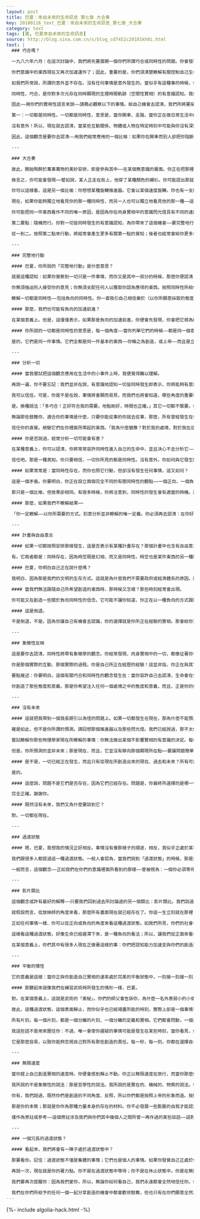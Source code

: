 ```yaml
---
layout: post
title: 巴夏：來自未來的生命訊息 第七章 大合奏
key: 20180116_text_巴夏：來自未來的生命訊息_第七章_大合奏
category: text
tags: [書, 巴夏來自未來的生命訊息]
source: http://blog.sina.com.cn/s/blog_cd7452c20101kh0i.html
text: |
  ### 巧合嗎？

  一九八六年六月：在這次討論中，我們將先要展開一個你們所謂巧合或同時性的問題。你會發現，我們在討論內容中，所加以特別說明的東西，將會是某種簡化版本，它所根據的觀念和瞭解，將與那些可讓你的生命得以發揮功用的機制相關。

  你們意識中的東西現在又再次加速運作了；因此，重要的是，你們須清楚瞭解有關控制自己生命的事情。我們將討論某些有關同時性觀念的例子，並且以一種十分簡化、直率的態度，來準確地勾勒、描繪、界定你將如何地利用自己對這個觀念的瞭解，來認清你是、而且一直都是在主導著自己的人生。

  如我們所常說，所謂的意外並不存在。沒有任何事情是意外發生的。當似乎有這種事的時候，你所看到的其實是一些重疊事件——巧合——這些事件刻畫並界定了你所選擇的模式和道路。現在我們將要這樣地界定同時性，並且進一步加以清晰地描述。

  同時性、巧合，是你對多次元存在同時顯現的生理時間軌跡（空間性實相）的有意識認知。我們將會——通過你日常生活的例子——指出以下的觀念：這種同時性，是你對所有事件、物體、關係、觀點、認知以及互動作用的有意識認知——這全都只是一件事情。你所經驗的每一件事物、你在自己的實相中所創造的每一項變異，全都是不同角度下的同一件事情。這同一件事情正同時顯現為一個含有多種事情的幻相。所有事情即是一件事情——一切即一。

  因此——用你們的實用性語言來說——請務必觀察以下的事情。給自己機會去認清，我們所將要描述的是，為了有意識地去瞭解你是自己生命的主宰，你需要做的只有兩件事情，而那就夠了。我們將會把截至目前為止與你們所討論過的所有事情—意識形態、信念、情緒、思想、認知、觀點、互動等——提煉為兩個觀念，你可以把它們當作一個機制來加以利用，藉以認清自己掌有創造自己實相的主宰權。兩件事情，十分簡單：一、二。

  第一：一切都是同時性。一切都是同時性，意思是，當你開車、走路，當你正在做日常生活中的任何事情時。記住：每一件物體、每一個人物、每一個聲音、每一項互動、街上的每一個爆裂聲、樹上的每一片葉、樹葉的數目和色澤——一切都有一個原因。沒有意外。

  沒有意外！所以，現在就去認清，當某些互動關係、物體或人物在特定時刻中可能與你沒有深刻的直接關係時，那並不表示，它們的存在就沒有任何理由。它們對走在你前面或落在你後面的人來說可能有更大的意義，但因為你也在那裡，你便扮演了那個願意與別人一同行動或互動的部分。而且，就它們與正在發生的事情的關係而言，它們的重要程度會因你的存在而提高，就像你的重要程度會因它們的存在而加強一樣。

  因此，這個觀念是要你去認清——用我們經常應用的一個比喻：如果你在開車而別人卻把你阻斷，或交通堵塞了，如果你正處於某個你通常會視為負向的境況，那麼你要認清——再說一次——沒有任何事情是意外發生的，沒有！每一件事——例如，你遇到交通堵塞時，你前後的那部車，無論它在前面或後面多遠的地方，它的顏色，或陽光照在它上面的樣子——沒有一件事是意外！一件也沒有！

  ---

  ### 大合奏

  故此，開始陶醉於萬事萬物的美妙安排，即是參與其中——在某個無意識的層面。你正在把那裡的每一粒沙、每一顆原子都納入自己的生命中。一切！毫無例外。一個也沒有。在這個一切皆從不同角度所同時體驗的同一件事情的觀念中，這所有事情都是其中的一部分。這只是一個事件。有關重要程度的想法，只是要你認清自己如何與這個事件發生關聯。

  換言之，你可能會發現⋯⋯譬如說，某人正走在街上，他穿了某種顏色的襯衫。你可能認出那就是同時性；你知道有一個原因。你可以探討事情與你的關係，並且發現，它在那一刻並不帶有任何對你顯得重要的意義。走在你身後的那個人可能會發現更大的意義，但那僅僅表示，你已明白，你並非意外地出現在那裡。因為，就另一人而言，你也是整個經驗的強化的一部分。這就是我們所說的重要程度。

  你可以這樣看，這是另一個比喻：你想想某種旋轉推進器。它會以某個速度旋轉。你也有一支閃光燈。如果你身在暗房中，如果那個推進器正在轉動，如果你的閃光燈跟別人的閃光燈一同與推進器的旋轉同時作用，那麼當你決定開啟閃光燈的時候，它就開始閃起來，一閃，一閃⋯⋯每次你想開啟它，那就是你看見這個推進器的第一個位置。因為你的燈光與推進器的轉動同時發生，所以，那便是你看見推進器的唯一位置。

  現在，如果你能夠獨立地看見你的那一種同時性，而另一人也可以獨立地看見他的那一種——這樣，你們的閃光燈便不會相撞，這是另一種說法——那麼，他將會是從不同的位置來觀察同一個推進器。同一個推進器，角度卻全然不同。這同一個事件，看起來完全不同的原因，只是因為每個人的閃光燈都具有不同的速度和計時而已。所有事情都是同一件事情！

  你可能把同一件東西看作不同的唯一原因，是因為你在肉身實相中的意識閃光燈具有不同的速度和計時。一切即一；這是第一要點。一切都是同時性；一切都有存在的原因。

  第二要點：隨機而行。你對一切皆同時發生的有意識認知，為你帶來了這個機會——要完整地行動。你要按照同時性所帶給你的機會來行動；這就是你所必須做的。一、認清一切都是同時性。二、完整地按此而行。要創造你所渴望的生命，你所需做的就是這兩個觀念。就是這樣。結束。對於肉身實相來說，這已經是一切：一切都是同時性；照它那樣行動。要與你對一切存在——當它表現為肉身實相時——的有意識瞭解處於完全和諧的共振之中，這已經是一切所需的了。

  從一到二。按照第二點來行動，將經常會產生更多有關第一點的覺知；後者也經常會給你更多按照第二點來行動的機會。它們是自我延續的。一孕育了二，再孕育了一，再孕育二，一直加速，以至於無限。

  ---

  ### 完整地行動

  #### 巴夏，你所說的「完整地行動」是什麼意思？

  就是這種認知：如果你覺察到一切只是一件事情，而你又是其中一部分的時候，那麼你便認清，你已經擁有一切所需，可以成為任何自己所想要成為的，而且不必把自己強加於別人身上。完整：統一的、整合的。溶合。一。整體。

  你無須強迫別人接受你的意見；你無須支配任何人以獲取你認為應得的東西。按照同時性所給你的機會來行動，完整地行動，知道你已擁有如此行動所需要的完整，完全以你所需要的方式來獲取你確實的需要。你毋須依賴任何人來為你做，或強迫別人這樣做。完整地按照你所創造的機會來行動，這樣將會把第一點永遠延續下去。永遠。因為你——透過與一切存在、同時性相一致的行動——將永遠有意識地保持與它的連結。不完整的行動會把你分隔並中止第一、二點之間的過程，這樣便無法讓行動產生對同時性的有意識覺察。

  瞭解一切都是同時性——包括負向的同時性。你一直吸引自己相信樂於（以你所願意採取的態度）去依循的那些觀念。負向的事件仍然沒有遠離同時性，因為它們實現了你的負向信念。你正以那種態度行動。我們要說的是，帶著正向態度的完整行動，將永遠可以有意識地維持那個連結。這個行動將可以讓你把這項連結視為加速前進，而不是停滯不動。

  #### 那麼，我們也可能有負向的加速前進？

  在某個意義上。但是，這僅僅表示，如果那是負向的加速前進，你便會先發現，你會把它視為破壞，並且會看到它帶著那種形式。它可能也不會容許你去瞭解破壞的原因，只因為你已遠離了一切都是同時發生的事實。接著它便會導致一個問題：「這為什麼會發生在我身上？」於是它便創造了受害者。負向的同時性會創造受害者。故此，認清自己正在形成一項有意識的、正向的連結，而且，由於一旦認清它是什麼，你便知道自己仍控制著它，於是你便可以經由完整地按照它來行動而去選擇自己所喜歡的。就那樣而已。

  #### 你所說的一切都是同時性的意思是，每一個角度——當你列舉它們的時候——都是同一個意念的反映？

  是的，它們是同一件事情。它們全都是同一件基本的東西——你稱之為創造，或上帝——而且是立體的東西。每個角度即包含了一切；它們全都是一切。所有東西都是一切。每個分離的概念既是它自己、又是它反映這同一件事情的版本。如果你熟知同源生物的觀念，那麼你將瞭解，你身體中的每一個細胞都帶有關於整個身體的資訊。那就是我們所說的。每一項分離的概念都是同一件事情的不同顯現。因與果：同一個事件。

  ---

  ### 分析一切

  #### 當我嘗試把這個觀念應用在生活中的小事件上時，我便覺得難以理解。

  再說一遍，你不要忘記：我們並非在說，有意識地認知一切皆同時發生即表示，你將能夠有意識地分析並瞭解每一個角度。這不是重點。重點是要去認清，對你而言，某些角度——如我們所曾說——將會具有各種程度的相對重要性。對於那些不具有高度重要性的角度，你不會形成某種有意識的、分析性的認知。這也是信任問題。

  我可以信任。可是，你是不是在說，事情將會顯而易見，而我們也將會知道，哪些角度的重要程度最高？

  是。換種說法：「多巧合！正好符合我的需要。地點剛好，時間也正確。」其它一切都不緊要。似乎是，相同境況的另一種變化將會對某人顯得重要——雖然於你卻不一定要緊。可是，這只是同一件事。重點不是要具備有意識的認知；重點是要那樣行動，好像你知道，現在發生的就是同時性，而那突顯的就是你所需要知道的。在你需要知道它時，那情形是怎樣，就是怎樣。

  無論那些鼓舞你、適合你的事情是什麼，只要你能從事的你就去從事，那麼，所有曾經發生在你生命中的事情都會各如其份並且顯出意義來。你將會在反省的時候領略到它們的意義。你有很多次不想知道它們的意義，直至後來，你自發地經歷了那個境況，以一種自然的方式發現了你所想要發現的，並且瞭解到，為什麼那些事情會那樣發生。可是，如果你深信它們的發生都有一個原因——你的原因——並且以那個正向的方式來利用它們，那麼，你遲早都會發現，它們過去曾如何地以一種正向的方式來為你服務。

  信任你的直覺。檢驗它們在你裡面所帶起的東西。「我為什麼猶豫？對於我的處境，對於我在這項共同創造中所擔負的部分，我所真正相信的是什麼？我具有什麼信念？這種猶豫讓我在自己以及別人的裡面看到一些什麼？」你學習一切可以學到的有關它的東西；應用它，那個顯而易見的選擇自會適當就位。接著就照它行動。

  #### 你是否說過，經常分析一切可能會有害？

  在某種意義上，你可以認清，你將常常容許同時性進入自己的生命中，並且決心不去分析它——因為分析它可能無法讓你經歷那種經驗，你將會又再把它分割為小塊，而不是讓它成為一個整體。

  信任吧。那是一種真知。你只要相信，一切你所見的都是同時性。沒有意外。你如何與它發生關聯正是你所需要的。簡單又明白。不過如此。

  #### 如果常常是：當同時性存在，而你也照它行動，但卻沒有發生任何事情，這又如何？

  這是一個矛盾。你要明白，你正在設立兩個完全不同的有關同時性的觀點——一個正向，一個負向。須知道，它將永遠會以任何需要的方式來顯現。再說一次，它不一定是易於覺察的，好讓你可以利用它所顯現的樣子。因為，假如你必定覺察到某些意念，你可能便無法移向它們；你可能會固著在這個機制上。這就好像，你忽然——分析性地——沉迷於那個擁有駕車能力的概念，但卻忘記了如何進入車中開——因為你太固著了，「嗯，這一小塊它與那一塊的關係怎樣？它與這個的關係怎樣——怎樣，怎樣，怎樣⋯⋯？」

  那只是一個比喻，但效果卻相同。有很多時候，你將注意到，同時性的發生會有適當的時機。說「那不應該發生」是一種宣判。你把期待放在你認為它應當如何發生的方式上面。那就沒有讓它成為同時性。同時性是什麼就是什麼，是什麼樣子就是什麼樣子。不是「嗯，它本來應該這樣。它沒有發生。我沒有看到我所期待⋯⋯本來應該發生的。」

  #### 那麼，如果我們不瞭解結果⋯⋯

  「你一定瞭解——以你所需要的方式。刻意分析並非瞭解的唯一定義。你必須再去認清：在你好像一切皆同時性那樣地行動的那一個瞬間，它便會變得更為清楚。

  ---

  ### 計畫與自由意志

  #### 如果一切都按照安排那樣發生，這是否表示有某種計畫存在？那個計畫中也含有自由意志嗎？

  有。它兩者都是：同時存在，因為時空既是幻相，而又是同時性。時空也是某件東西的另一種顯現；一切都發生在現在。一切都發生在這裡，只是缺少一個更好的名稱而已。

  #### 巴夏，你明白自己正在說什麼嗎？

  我明白，因為那是我們的文明的生存方式。這就是為什麼我們不需要政府或經濟體系的原因。同時性會一直讓我們知道，我們正在與他們產生互動的那些存有，就已經符合我們的需要，而我們也正在與他們分享彼此的服務。而且，他們也在分享我們在那一刻所唯一需要的服務。

  #### 當我們無法跟隨自己所希望創造的東西時，那時候又怎樣？那些時刻經常會出現。

  你可能又在創造一些關於負向同時性的信念。它可能不讓你知道，你正在以一種負向的方式跟隨著它。是這樣子：如果你的行為不是根據自己的天性，不是根據你所知道的、對你而言是真實的東西，那麼你所說的不過是，你有一項信念，認為如果不跟隨天性，你便會創造一個實相，它將迫使你去認清，那就是你現在所正在做的——在你的社會裡，這時常會以某個負向的實相來顯現。換一種說法：「我沒有跟從自己的感覺。故此我發現，我仍然討厭自己的工作，討厭這個，討厭那個。」你會一直強化自己的選擇。

  #### 這是倒退。

  不是倒退，不是。因為你讓自己有機會去認識，你的選擇就是你所正在經驗的實相。那會給你更多機會，讓你去認清，如果你重新界定自己的選擇，那便是你所將會經驗的實相——既然你現在就無瑕地經歷著你相信會經歷的實相。

  ---

  ### 象徵性反映

  這是要你去認清，同時性將帶有象徵學的觀念。你經常發現，肉身實相中的一切，都像征著你在自己存有中，所正在創造的那種實際的互動、那種基本的能量交換。只要是處在肉身實相中，你就會一直創造一個可辨認的象徵，去向你反映那個進行著的意念。既然你已經把肉身實相創造為某種外在的東西，那麼你要瞭解，你在肉身實相中所看見的一切，都是那些多多少少實際發生在你裡面的過程，和互動的象徵性生理延伸。不是真的在你的外面，而是在你裡面。

  你是那個實際的互動、那個實際的過程。你是自己所正在經歷的經驗！這並非指，你正在與其它意識產生互動，而是，任何一個你所想像正與他發生互動的人——任何一個象徵性經驗中——一般而言都是你在肉身實相中所唯一看見的事物。那是你對那個正在與你互動的個體的自創版本，而你也正在以特定態度——一種必要的態度——來創造那個互動。那種態度包含了你所需要的任何特點，讓你在別人的裡面看見一些你需要看見的、反映你自己的事情。於是，在那個互動中，你經常可以瞭解，你是在處理自己意識的不同層面。

  要點複述：你要明白，這個有關巧合和同時性的觀念發生在：當你容許自己去認清，生命會在你允許時發揮它的功用；你所引入自己生命中的一切，正是你相信自己的生命應是什麼樣子的結果；而你也只能吸引與你相等的波動；於是，同時性——無論它以正方或負向的方式顯現在你的生命中——就只可以反映你所相信的自己的實相。

  你創造了那些態度和意義，那是你希望注入任何一個處境之中的態度和意義，而且，正是你的態度決定了哪些結果將會顯現在你的生理實相中。你要相信，任何出現在你肉身生命中的事物，都像征著你所選擇成為的道路。接受它，把它視作某些可以同步地為你服務的事物，而不要假設，它在基本上就會自動地成為負向。那麼，你將容許自己——藉著瞭解自己所創造或引入生命中的每一個情境，都有助於自己所選擇成為的道路——正以正向的方式來利用任何一個基本上是中性的情境。因此，一旦你採納這個想法、觀點和態度，認為所有情境都可以被視作正向情境，而且可以在人生中創造出正向的效果，那麼，你就瞭解自己如何與我們所說的整體多元宇宙發生關聯。

  ---

  ### 沒有未來

  #### 這就把我帶到一個我長期引以為怪的問題上。如果一切都發生在現在，那為什麼不能預測未來？

  確是如此，但不是你所謂的預測。請回想那個推進器以及那些閃光燈。我們已經說過，那不太像是預測未來；那比較像，你在現在就感知到那個最可能發生的能量，因為它在背後隱藏著最大程度的能量。當作出那種感知或預測的時候，那支閃光燈就在那個特別裝置上。預知的本身可能會改變閃光燈的裝置。

  嘗試瞭解你那些物理學家現在所瞭解的事情：你無法做出某個不影響實相的有意識的決定。每個思想都會改變你心中的實相。因此，所謂預測，只是感知到那個在做出預測時最可能顯現的能量而已。預測本身即可以改變那個能量。無論如何，假如被感知的東西背後帶有巨大的能量，它便不可能改變。

  但是，你所預測的並非未來；那是現在，而且，它並沒有移向那個顯現所在點⋯⋯要讓問題簡單一些。過去、現在和未來，這三者全都只是現在。你可以這樣理解：想想那個無線電波的比喻——你從那裡學到可以收聽不同節目的觀念。僅因為同一時間內只可以從喇叭聽到一個節目，並不表示其它節目不存在。你也可以預測，如果你調整頻率，你便可以收聽另一個節目。那就是預測。不過，因為你覺察到那個節目早已存在，你才可以這樣預測。這是同樣的道理。

  #### 是不是，一切已經正在發生，而且只有從現在所創造出來的現在、過去和未來？所有可能的、無數的未來是不是現在即已經存在？

  是的。

  #### 這麼說，問題不是它們是否存在，因為它們已經存在。問題是，你最終所選擇的是哪一個？

  完全正確。謝謝你。

  #### 既然沒有未來，我們又為什麼要談到它？

  對。一切都在現在。

  ---

  ### 過渡狀態

  #### 嗯，巴夏，我想我的情況正好相反。事情沒有像那樣子的順遂，相反，我似乎正處於某種靜止狀態。我不知道要往哪個方向走：我感到失落。

  我們跟很多人都提過這一種過渡狀態。一般人會認為，當我們說到「過渡狀態」的時候，那是指某些時間，你似乎正在漂浮、僵持不動，沒有一個特別明顯的方向。你不一定需要特殊的動力或誘因，才能往任何一個方向移動。為了某種原因，你似乎處於一個靜止狀態，而且探測不出任何原因。有時候，你甚至不想知道。可是，過渡狀態有一個更為精確、就某種意義而言也更為深刻的意義，那是我們正要與你分享的。

  一般而言，這個觀念——正如我們在你們的意識裡面所看到的那樣——曾被視為：一個你必須等待某些事情發生的狀態。能夠做的，你已經做了，現在已沒有什麼可做。你正漂浮在一種過渡狀態中，看看你已經樹立的一切，會不會出現什麼結果。在某種意義上，你正在靠岸航行。這都是真實的界定，但沒有觸及那個本質、那個機制和結構，指出這份等待到底是什麼。

  ---

  ### 影片類比

  這個觀念或許有最好的解釋——只要我們回到過去所討論過的另一個類比：影片類比。我們談過一個觀念，就是，時間中的不同片刻都是——如你們的科學家所說——分離的量：每一個片刻都是它自身的此刻的宇宙，到了下一個片刻，它已經是一個完全不同的實相了，任何時刻，無論你決定自己是什麼，都將決定下一刻會被塑造成什麼樣於——在某個意義上即是決定你將如何經驗下一刻。一個片刻不一定與下一個片刻相連。直至你把那個必然有從一刻到另一刻的連續性的觀念，附加在那些畫面以及整套影片的上面。我們已經說過，你這一生以及很多很多世，就像一套影片一樣：一次一張，一次一個人世。在線形時間裡面，它們似乎是一張接一張，可是那只是你肉身實相的本質罷了。

  就假設而言，從放映師的角度來看，那麼所有畫面現在就已經存在了。你這一生立刻就在那裡；你的每一世，所有的畫面，立刻就在那裡。就那個假設性的放映師——他就是你的高層次自我、你的超靈——而言，任何畫面都可以在任何時刻以任何順序來觀看，儘管你認為必須依照線形時間來看。那不一定是從A到B到C⋯⋯

  正如任何事情一樣、你可以從正向或負向的角度來看這種過渡狀態。如我們所見，你們的社會一般都從負面來詮釋這個狀態——這不是什麼譭謗。這種負面的看法就像這樣：假定說，你正在觀看自己的一生，好像那是一套投影機上的影片，正在以一定速度投射在銀幕上一樣。當很多人談到那個「似乎沒有事情發生的靜止過渡狀態的時候，你通常會認為，那是由於影片不知怎麼慢了下來，進入一種停滯的狀態，突然間，你的目光就停留在某個畫面上。你也不知道，影片在什麼時候才會再次啟動。

  這樣看這種過渡狀態，好像生命已經遲滯下來，是一種負向的看法；所以，讓我們從正面來看看吧。你也會看到相同的效果——焦點會停留在這一刻的上面——如果你在影片仍然高速進行的時候就領悟到這一點，那麼你就已在加速前進了。你欣賞畫面的能力已經增加，並且已經趕上了影片放映的速度。你現在就跟影片一樣快。這與前面的閃光觀測裝置的效果相像。你們有很多人都看過一種效果：當某些物體，例如：往下潑落的水，正在移動的時候，加果你安裝一支閃光燈投射在它上面，那麼，你將可以凍結那個動態，使到一顆墜落的水滴似乎就在你的面前懸掛莊空中一樣。

  在某個意義上，你們其中有很多人現在正做著這樣的事：你們把認知能力加速至與你們的創造速度相當。於是，事情似乎就靜止不動；它們似乎已經遲緩下來，而且沒有事情發生。但你要瞭解，你如何看這種情形會有十分深刻的差別。如果你的看法是，好像生命已經減緩，那套影片已經減緩，那麼你通常都會等候某些事情發生，而且不會採取行動，不會移入生命中。儘管如此，倘若你明白，事情似乎停滯不動的唯一原因是，因為你已經趕上了自己的創造速度，那麼你便能夠瞭解，那個觀點現在已經變成一個著力點——你正好與你創造自己實相的速度處於完美的平衡狀態中。

  ---

  ### 平衡的慣性

  它的意義是這樣：當你正與你創造自己實相的速率處於完美的平衡狀態中，一刻接一刻接一刻，那麼這表示，環繞你的一切正以相同的速率在運動。慣性已獲得平衡，故此一切都具備相等的能力，可以被你按照自己所喜歡的方向來推動。它們的速度都相當；你們都以互相平行、同步的方式在運動。所以也沒有任何需要去克服的巨大慣性。你們的動態，相對於彼此而言——你和你生命中的事件——都以相同的步伐在進行，而你也可以輕柔地把它們推向任何一個你所想去的方向。

  #### 那聽起來就像我們在練習武術時所發生的情形一樣，巴夏。

  對。在某個意義上，這就是武術的「奧秘」。你們的師父會告訴你，為什麼一名外表弱小的小個子卻可以隨意帶動一個比他強壯的大塊頭，原因是，在某一刻中，當那個大塊頭正在向小個子移動的時候，小個子就跟上大塊頭的速度。在那一刻中，他們在慣性運動中剛好完全相等。相對於彼此而言，他們都沒有在移動。故此，小個子很輕易地就可以任意帶動那個大塊頭。既然一切都以相同的速度在運動，因此便沒有任何需要克服的動力或質量，而且，這些事物也可以按照它們所想要的方式來互相影響。

  故此，這種過渡狀態，這個表面靜止，而你似乎也已經竭盡所能的時刻，實際上卻是一個事情可能發生得最奇妙、最快速的時刻。事情似乎沒有發生的唯一原因是：因為你只是在那裡站著，等待著某些事情發生。你可以從這個觀點來看待這種過渡狀態：確實看到你的著力點。你要瞭解，你正在調整那個速度——就是你的意識正按照它而創造你那些實相片刻的速度——並且使它與同時性一致。

  所有片刻，每一個片刻，都是一個分離的片刻、一個分離的定義和實相。它們都會閃動，一個接一個，速度驚人——那麼快速，以致你的肉身實相看起來就像一個沒有分割的時間連續體。可是它不是；它只是分離的片刻、分離的定義。當你發覺自己正漂浮在那種過渡狀態中的時候，你便在那個著力點上，可以容許你的實相中的任何因素、任何事件，以你所選擇的格調向你所選擇的方向移動。當到達那個點上的時候，你只須按照選擇方向來行動，如同你就是自己所喜歡的實相的代表。如此，你生命中的事情將立刻適當就位；它們將同步發生。

  我這些話不是用來圈住你：不過，唯一會使你遲疑的事情可能是發生在某些時刻，當你看見，如果你正處於那種很輕易就可以創造自己想要的實相的狀態裡面，某些人可能便會害怕你終於明白自己可以擁有的那種力量，並且會略為退縮——因為，你在那一刻將恍然大悟，知道自己其實是多麼具有力量。創造自己日復一日的實相，這就是你的第二天性。你在從事這件事情的時候，由於擁有那麼強大的力量，以致能夠忘記，你就是那個經驗性實相的創造者。對你來說，事情就那麼容易⋯⋯

  它是那麼容易，以致你能夠忽視自己對所有那些創造的責任。每一秒，每一刻，你都在選擇自己所相信在那一刻中最可能顯現的實相——每一刻都如此。你就是那麼的具有力量。

  ---

  ### 無限速度

  當你趕上自己創造實相的速度時，你便會感到靜止不動。你正以無限速度在旅行，而當你那麼做的時候，你就立即無所不在。當你立即無所不在的時候，你似乎就完全靜止。唯一可以感知到那個運動的方法，是當你在自己的實相以及你所謂另一個實相之間，擁有某種相對尺度的時候。如果你知道，所有的實相、所有的事件和創造都與你相等，因為它們都來自你——當你讓它們全體都達致那個平衡的時候，你們便全都落在相同的速度上了。沒有任何東西正移動得較快，也沒有任何東西正移動得較慢。你可以毫不費力地把這些片斷四處移動，因為它們都在滑行。你們全體合起來只是一個事件、一個意念，而你也可以真的把所有自己生命中的事件視為自我的延伸。

  我所說的不是象徵性的說法：那是哲學性的說法。我所說的是實在的、機械的、物質的說法。你就是自己的實相的創造者。你所謂的過渡狀態就是你的著力點；它就活在現在、此時。容我打個譬喻，你距離擁有所想一切之間大約就只有那麼遠（豎起彼此緊鄰的兩根手指）。你只要多走那麼一小步。當然，對於很多人而言——再說一遍，這不是對你設置陷阱——那一小步也是最困難的一步。你已經一再被教導：「這怎會那麼容易：我沒有那種力量。」

  你有，我們說過，既然你們是創造的不同角度、反照，所以你們都是按照上帝的形象而造。按照那個形象而造，即是成為上帝的一個迴響。你在那個意義上即具有那個力量。你是創造本身。你是上帝的夢想、上帝的手、一些工具，而創造中的一切存有也是。正如我一再對你說，你們——和我們——全都是創造在創生過程中表達它自己的不同方式。

  那是你的本質；那就是你作為那種力量本身的存在的材料。你不必發展一些膨脹的自我才能認清這一點。你可以與一切事物平衡，而同時又仍然知道，由於你與一切平衡，所以一切都是你的延伸，而且將按照你容許的方向運動⋯⋯因為你這麼說，因為那是你的工作。在某個意義上，作為無限的不同樣貌，你又被給於一個責任，去以任何你所想要的樣子來創造自己立即的實相。這就是為什麼你擁有自由意志的原因。

  僅作為旁註或參考——這個旁註涉及我們與你們其中幾個人之間所曾一再作過的某些談話——這對我們來說是相當矛盾的事：你們社會中有一些成員，他們堅持說，創造把自由意志灌輸到你們的裡面，但同時又尋求以它自己的意志來控制你們的生命。你擁有自由意志，而且可以創造任何你所希望的實相：那即是按照上帝的形象而造。按此而行，你將在地上擁有天國——保證兌現。

  ---

  ### 一個冗長的過渡狀態？

  #### 看起來，我們將會有一陣子處於過渡狀態中？

  那要看你。記住：過渡狀態不僅是集體的事情；它們也是個人的事情。如果你發覺自己正處於個人的過渡狀態裡面，那麼，在你能夠認清自己可以在那個整體泡沫或集體泡沫中存在的同時，你仍可以——作為一個個體——在那個整體泡沫中做很多事，這些事將讓它不必保持那個狀態那麼久，正如它可能已經佔據你那麼久一樣。

  再說一次，現在就是你的著力點。你不是在過渡狀態中等待；你不是在休止狀態中。你是在無限速度中。以你所選擇的方向移動，一切將自動地、同時地適當就位。在你個人的世界中，事情將會改變。只因為有一個集體過渡狀態，並不表示，現在你就無法在個人實相中擁有自己所渴望的一切。你越去創造你現在所希望活於其中的實相，你便越快成為所有人的活典範，讓他們知道，他們也可以集體地創造那一類型的實相。那將會使整個過程的速度加快。所以，這真的是視你而定；事情就掌握在你手中。記住：一個人就可以影響整個地球；你已經有很多次看過事情這樣發生了。

  我們要再次提醒你：因為我們愛你，所以，無論你如何看自己，我們永遠都會全然地信任你。你可以創造任何一種自己想要的實相——無論那是什麼實相，我們都會與你同在。不過，你所選擇的實相類型，將會完全決定我們能夠如何與你產生互動。當你認清，你可以互相幫助並且創造一個喜樂的實相時，你們便對我們打開了自己，給我們一個必要的邀請，好讓我們能夠與你們產生互動，並且攜手把彼此兩個種族溶合為一，讓它成為一個可以繼續以喜悅的方式來探索創造的巨大文明。這是沒有結束的——至少，我們幾千年來在幾千個曾經探索過創造的文明中，即未曾發現過任何結束，甚至連些微有關某個結束的暗示也從未被發現過。而且，就我們而言，它也永遠不會出現。

  我們在你們所給予的任何一個一起分享創造的機會中都會歡欣鼓舞，但也只有在你們願意全然真正成為自己的時候。因為，如果你們不願意，那麼，我們將不能與你們產生互動，而是與你們認為自己應當是什麼的那個想法，是與你們有關自己的那些幻相和迷妄產生互動。我們比較喜歡真正的東西；我們知道，真正的你們即是創造性的、自發性的、充滿愛心的、可以創造任何自己所想要的東西的存有。
---
```


{%- include algolia-hack.html -%}
